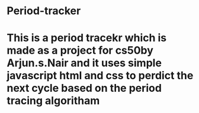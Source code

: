 # Period-tracker
# This is a period tracekr which is made as a project for cs50by Arjun.s.Nair and it uses simple javascript html and css to perdict the next cycle based on the period tracing algoritham
